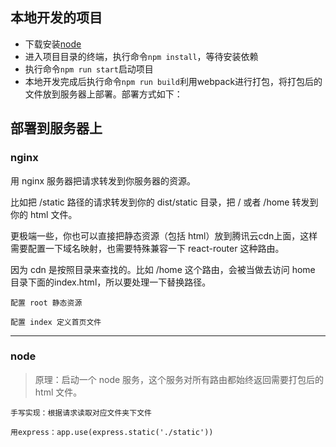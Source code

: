## 本地开发的项目

- 下载安装[node](http://nodejs.cn/)
- 进入项目目录的终端，执行命令`npm install`，等待安装依赖
- 执行命令`npm run start`启动项目
- 本地开发完成后执行命令`npm run build`利用webpack进行打包，将打包后的文件放到服务器上部署。部署方式如下：



## 部署到服务器上

### nginx

用 nginx 服务器把请求转发到你服务器的资源。

比如把 /static 路径的请求转发到你的 dist/static  目录，把 / 或者 /home 转发到你的 html 文件。

更极端一些，你也可以直接把静态资源（包括 html）放到腾讯云cdn上面，这样需要配置一下域名映射，也需要特殊兼容一下 react-router 这种路由。

因为 cdn 是按照目录来查找的。比如 /home 这个路由，会被当做去访问 home 目录下面的index.html，所以要处理一下替换路径。



~~~
配置 root 静态资源

配置 index 定义首页文件
~~~

------

### node 

> 原理：启动一个 node 服务，这个服务对所有路由都始终返回需要打包后的 html 文件。

~~~
手写实现：根据请求读取对应文件夹下文件

用express：app.use(express.static('./static'))
~~~

























